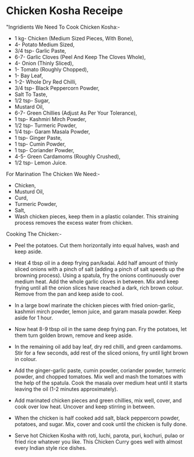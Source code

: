 # Chicken Kosha Receipe

"Ingridients We Need To Cook Chicken Kosha:-

- 1 kg- Chicken (Medium Sized Pieces, With Bone),
- 4- Potato Medium Sized,
- 3/4 tsp- Garlic Paste,
- 6-7- Garlic Cloves (Peel And Keep The Cloves Whole),
- 4- Onion (Thinly Sliced),
- 1- Tomato (Roughly Chopped),
- 1- Bay Leaf,
- 1-2- Whole Dry Red Chilli,
- 3/4 tsp- Black Peppercorn Powder,
- Salt To Taste,
- 1/2 tsp- Sugar,
- Mustard Oil,
- 6-7- Green Chillies (Adjust As Per Your Tolerance),
- 1 tsp- Kashmiri Mirch Powder,
- 1/2 tsp- Turmeric Powder,
- 1/4 tsp- Garam Masala Powder,
- 1 tsp- Ginger Paste,
- 1 tsp- Cumin Powder,
- 1 tsp- Coriander Powder,
- 4-5- Green Cardamoms (Roughly Crushed),
- 1/2 tsp- Lemon Juice.
    
For Marination The Chicken We Need:-

- Chicken,
- Musturd Oil,
- Curd,
- Turmeric Powder,
- Salt,
- Wash chicken pieces, keep them in a plastic colander. This straining process removes the excess water from chicken.
    
Cooking The Chicken:-

- Peel the potatoes. Cut them horizontally into equal halves, wash and keep aside.

- Heat 4 tbsp oil in a deep frying pan/kadai. Add half amount of thinly sliced onions with 
  a pinch of salt (adding a pinch of salt speeds up the browning process). Using a spatula, 
  fry the onions continuously over medium heat. Add the whole garlic cloves in between. 
  Mix and keep frying until all the onion slices have reached a dark, rich brown colour. 
  Remove from the pan and keep aside to cool. 
    
- In a large bowl marinate the chicken pieces with fried onion-garlic, kashmiri mirch powder, 
  lemon juice, and garam masala powder. Keep aside for 1 hour.

- Now heat 8-9 tbsp oil in the same deep frying pan. Fry the potatoes, 
  let them turn golden brown, remove and keep aside.

- In the remaining oil add bay leaf, dry red chilli, and green cardamoms. 
  Stir for a few seconds, add rest of the sliced onions, fry until light brown in colour. 

- Add the ginger-garlic paste, cumin powder, coriander powder, turmeric powder, 
  and chopped tomatoes. Mix well and mash the tomatoes with the help of the spatula. 
  Cook the masala over medium heat until it starts leaving the oil (1-2 minutes approximately).

- Add marinated chicken pieces and green chillies, mix well, cover, and cook over low heat. 
  Uncover and keep stirring in between. 

- When the chicken is half cooked add salt, black peppercorn powder, potatoes, and sugar. 
  Mix, cover and cook until the chicken is fully done.

- Serve hot Chicken Kosha with roti, luchi, parota, puri, kochuri, pulao or fried rice whatever you like. 
  This Chicken Curry goes well with almost every Indian style rice dishes.
